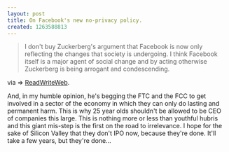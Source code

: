 ```yaml
--- 
layout: post
title: On Facebook's new no-privacy policy.
created: 1263588813
---
```

<blockquote>
I don't buy Zuckerberg's argument that Facebook is now only reflecting the changes that society is undergoing. I think Facebook itself is a major agent of social change and by acting otherwise Zuckerberg is being arrogant and condescending.
</blockquote>

via => <a href="http://www.readwriteweb.com/archives/facebooks_zuckerberg_says_the_age_of_privacy_is_ov.php">ReadWriteWeb</a>.

And, in my humble opinion, he's begging the FTC and the FCC to get involved in a sector of the economy in which they can only do lasting and permanent harm.  This is why 25 year olds shouldn't be allowed to be CEO of companies this large.  This is nothing more or less than youthful hubris and this giant mis-step is the first on the road to irrelevance.  I hope for the sake of Silicon Valley that they don't IPO now, because they're done.  It'll take a few years, but they're done...
